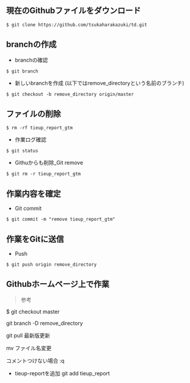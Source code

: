 ## 現在のGithubファイルをダウンロード
  
`$ git clone https://github.com/tsukaharakazuki/td.git`
 
## branchの作成 

- branchの確認
  
`$ git branch`
  
- 新しいbranchを作成 (以下ではremove_directoryという名前のブランチ)

`$ git checkout -b remove_directory origin/master`

## ファイルの削除

`$ rm -rf tieup_report_gtm`
  
- 作業ログ確認

`$ git status`
  
- Githuからも削除_Git remove

`$ git rm -r tieup_report_gtm`

## 作業内容を確定

- Git commit 
  
`$ git commit -m "remove tieup_report_gtm"`

## 作業をGitに送信

- Push
  
`$ git push origin remove_directory`
  
## Githubホームページ上で作業
  
  
>参考
  
$ git checkout master
  
git branch -D remove_directory
  
git pull
最新版更新
  
mv
ファイル名変更
  
コメントつけない場合
:q
  
- tieup-reportを追加
git add tieup_report
